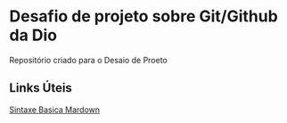 # Desafio de projeto sobre Git/Github da Dio
Repositório criado para o Desaio de Proeto

## Links Úteis

[Sintaxe Basica Mardown](https://www.markdownguide.org/basic-syntax/)
